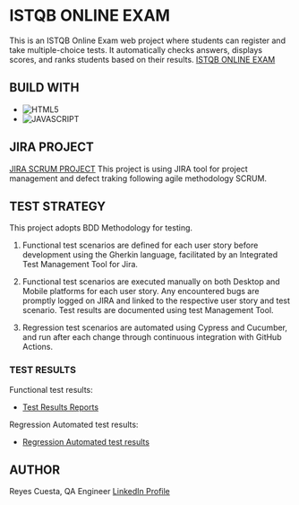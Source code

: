 # ISTQB ONLINE EXAM
This is an ISTQB Online Exam web project where students can register and take multiple-choice tests. It automatically checks answers, displays scores, and ranks students based on their results.
[ISTQB ONLINE EXAM](https://bootcamp-qa.github.io/online-exam-template/)

## BUILD WITH
* ![HTML5](https://img.shields.io/badge/html5-%23E34F26.svg?style=for-the-badge&logo=html5&logoColor=white)
* ![JAVASCRIPT](https://img.shields.io/badge/JavaScript-323330?style=for-the-badge&logo=javascript&logoColor=F7DF1E)


## JIRA PROJECT
[JIRA SCRUM PROJECT](https://bootcampqareyes.atlassian.net/jira/software/projects/IOT/boards/5)
This project is using JIRA tool for project management and defect traking following agile methodology SCRUM.


## TEST STRATEGY
This project adopts BDD Methodology for testing.

1. Functional test scenarios are defined for each user story before development using the Gherkin language, facilitated by an Integrated Test Management Tool for Jira.

2. Functional test scenarios are executed manually on both Desktop and Mobile platforms for each user story. Any encountered bugs are promptly logged on JIRA and linked to the respective user story and test scenario. Test results are documented using test Management Tool.

3. Regression test scenarios are automated using Cypress and Cucumber, and run after each change through continuous integration with GitHub Actions.

   
### TEST RESULTS
Functional test results:
* [Test Results Reports](test-results.pdf)

Regression Automated test results:
* [Regression Automated test results](linktoresults.html) 


## AUTHOR
Reyes Cuesta, QA Engineer
[LinkedIn Profile](https://www.linkedin.com/in/reyescuesta)
